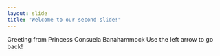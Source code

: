 ```yaml
---
layout: slide
title: "Welcome to our second slide!"
---
```

Greeting from Princess Consuela Banahammock
Use the left arrow to go back!
